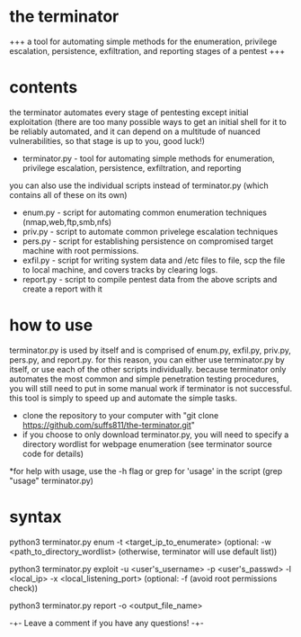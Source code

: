 # the terminator
+++ a tool for automating simple methods for the enumeration, privilege escalation, persistence, exfiltration, and reporting stages of a pentest +++

# contents
the terminator automates every stage of pentesting except initial exploitation (there are too many possible ways to get an initial shell for it to be reliably automated, and it can depend on a multitude of nuanced vulnerabilities, so that stage is up to you, good luck!)
- terminator.py - tool for automating simple methods for enumeration, privilege escalation, persistence, exfiltration, and reporting

you can also use the individual scripts instead of terminator.py (which contains all of these on its own)
- enum.py - script for automating common enumeration techniques (nmap,web,ftp,smb,nfs)
- priv.py - script to automate common privelege escalation techniques
- pers.py - script for establishing persistence on compromised target machine with root permissions.
- exfil.py - script for writing system data and /etc files to file, scp the file to local machine, and covers tracks by clearing logs.
- report.py - script to compile pentest data from the above scripts and create a report with it

# how to use
terminator.py is used by itself and is comprised of enum.py, exfil.py, priv.py, pers.py, and report.py. 
for this reason, you can either use terminator.py by itself, or use each of the other scripts individually. because terminator only automates the most common and simple penetration testing procedures, you will still need to put in some manual work if terminator is not successful. this tool is simply to speed up and automate the simple tasks.

- clone the repository to your computer with "git clone https://github.com/suffs811/the-terminator.git"
- if you choose to only download terminator.py, you will need to specify a directory wordlist for webpage enumeration (see terminator source code for details)

*for help with usage, use the -h flag or grep for 'usage' in the script (grep "usage" terminator.py)

# syntax
python3 terminator.py enum -t <target_ip_to_enumerate> (optional: -w <path_to_directory_wordlist> (otherwise, terminator will use default list))

python3 terminator.py exploit -u <user's_username> -p <user's_passwd> -l <local_ip> -x <local_listening_port> (optional: -f (avoid root permissions check))

python3 terminator.py report -o <output_file_name>


-+- Leave a comment if you have any questions! -+-
